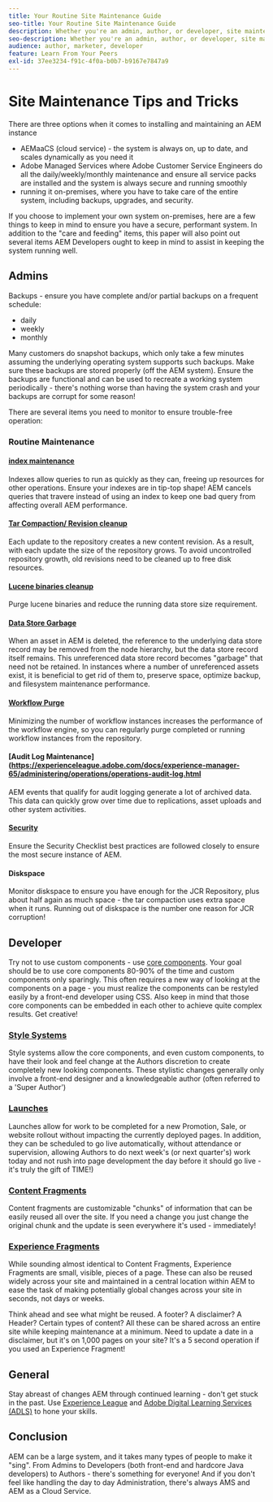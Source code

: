 ```yaml
---
title: Your Routine Site Maintenance Guide
seo-title: Your Routine Site Maintenance Guide
description: Whether you're an admin, author, or developer, site maintenance touches every aspect of your AEM Sites instance. Use this guide to ensure your strategy is set up for success.
seo-description: Whether you're an admin, author, or developer, site maintenance touches every aspect of your AEM Sites instance. Use this guide to ensure your strategy is set up for success.
audience: author, marketer, developer
feature: Learn From Your Peers
exl-id: 37ee3234-f91c-4f0a-b0b7-b9167e7847a9
---
```

# Site Maintenance Tips and Tricks

There are three options when it comes to installing and maintaining an AEM instance 

* AEMaaCS (cloud service) - the system is always on, up to date, and scales dynamically as you need it
* Adobe Managed Services where Adobe Customer Service Engineers do all the daily/weekly/monthly maintenance and ensure all service packs are installed and the system is always secure and running smoothly
* running it on-premises, where you have to take care of the entire system, including backups, upgrades, and security.

If you choose to implement your own system on-premises, here are a few things to keep in mind to ensure you have a secure, performant system. In addition to the "care and feeding" items, this paper will also point out several items AEM Developers ought to keep in mind to assist in keeping the system running well.

## Admins

Backups - ensure you have complete and/or partial backups on a frequent schedule:

* daily
* weekly
* monthly

Many customers do snapshot backups, which only take a few minutes assuming the underlying operating system supports such backups. Make sure these backups are stored properly (off the AEM system). Ensure the backups are functional and can be used to recreate a working system periodically - there's nothing worse than having the system crash and your backups are corrupt for some reason!

There are several items you need to monitor to ensure trouble-free operation:

### Routine Maintenance

#### [index maintenance](https://experienceleague.adobe.com/docs/experience-manager-65/deploying/practices/best-practices-for-queries-and-indexing.html?lang=en)

Indexes allow queries to run as quickly as they can, freeing up resources for other operations. Ensure your indexes are in tip-top shape! AEM cancels queries that travere instead of using an index to keep one bad query from affecting overall AEM performance.

#### [Tar Compaction/ Revision cleanup](https://experienceleague.adobe.com/docs/experience-manager-65/deploying/deploying/revision-cleanup.html?lang=en)

Each update to the repository creates a new content revision. As a result, with each update the size of the repository grows. To avoid uncontrolled repository growth, old revisions need to be cleaned up to free disk resources.

#### [Lucene binaries cleanup](https://experienceleague.adobe.com/docs/experience-manager-65/administering/operations/operations-dashboard.html#automated-maintenance-tasks)

Purge lucene binaries and reduce the running data store size requirement.

#### [Data Store Garbage](https://experienceleague.adobe.com/docs/experience-manager-65/administering/operations/data-store-garbage-collection.html)

When an asset in AEM is deleted, the reference to the underlying data store record may be removed from the node hierarchy, but the data store record itself remains. This unreferenced data store record becomes "garbage" that need not be retained. In instances where a number of unreferenced assets exist, it is beneficial to get rid of them to, preserve space, optimize backup, and filesystem maintenance performance.

#### [Workflow Purge](https://experienceleague.adobe.com/docs/experience-manager-65/administering/operations/workflows-administering.html)

Minimizing the number of workflow instances increases the performance of the workflow engine, so you can regularly purge completed or running workflow instances from the repository.

#### [Audit Log Maintenance](https://experienceleague.adobe.com/docs/experience-manager-65/administering/operations/operations-audit-log.html

AEM events that qualify for audit logging generate a lot of archived data. This data can quickly grow over time due to replications, asset uploads and other system activities.

#### [Security](https://experienceleague.adobe.com/docs/experience-manager-65/administering/security/security-checklist.html?lang=en)

Ensure the Security Checklist best practices are followed closely to ensure the most secure instance of AEM.

#### Diskspace

Monitor diskspace to ensure you have enough for the JCR Repository, plus about half again as much space - the tar compaction uses extra space when it runs. Running out of diskspace is the number one reason for JCR corruption!

## Developer

Try not to use custom components - use [core components](https://www.aemcomponents.dev/). Your goal should be to use core components 80-90% of the time and custom components only sparingly. This often requires a new way of looking at the components on a page - you must realize the components can be restyled easily by a front-end developer using CSS. Also keep in mind that those core components can be embedded in each other to achieve quite complex results. Get creative!

### [Style Systems](https://experienceleague.adobe.com/docs/experience-manager-65/authoring/siteandpage/style-system.html?lang=en)

Style systems allow the core components, and even custom components, to have their look and feel change at the Authors discretion to create completely new looking components. These stylistic changes generally only involve a front-end designer and a knowledgeable author (often referred to a 'Super Author')

### [Launches](https://experienceleague.adobe.com/docs/experience-manager-cloud-service/content/sites/authoring/launches/overview.html?lang=en) 

Launches allow for work to be completed for a new Promotion, Sale, or website rollout without impacting the currently deployed pages. In addition, they can be scheduled to go live automatically, without attendance or supervision, allowing Authors to do next week's (or next quarter's) work today and not rush into page development the day before it should go live - it's truly the gift of TIME!)

### [Content Fragments](https://experienceleague.adobe.com/docs/experience-manager-65/assets/fragments/content-fragments.html)

Content fragments are customizable "chunks" of information that can be easily reused all over the site. If you need a change you just change the original chunk and the update is seen everywhere it's used - immediately!

### [Experience Fragments](https://experienceleague.adobe.com/docs/experience-manager-learn/sites/experience-fragments/experience-fragments-feature-video-use.html?lang=en)

While sounding almost identical to Content Fragments, Experience Fragments are small, visible, pieces of a page. These can also be reused widely across your site and maintained in a central location within AEM to ease the task of making potentially global changes across your site in seconds, not days or weeks.

Think ahead and see what might be reused. A footer? A disclaimer? A Header? Certain types of content? All these can be shared across an entire site while keeping maintenance at a minimum. Need to update a date in a disclaimer, but it's on 1,000 pages on your site? It's a 5 second operation if you used an Experience Fragment!

## General

Stay abreast of changes AEM through continued learning - don't get stuck in the past. Use [Experience League](https://experienceleague.adobe.com/docs/experience-manager-learn/sites/overview.html?lang=en) and [Adobe Digital Learning Services (ADLS)](https://learning.adobe.com/) to hone your skills.

## Conclusion

AEM can be a large system, and it takes many types of people to make it "sing". From Admins to Developers (both front-end and hardcore Java developers) to Authors - there's something for everyone! And if you don't feel like handling the day to day Administration, there's always AMS and AEM as a Cloud Service.
